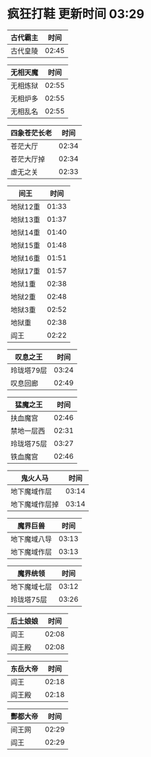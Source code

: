 # 疯狂打鞋 更新时间 03:29

| 古代霸主   | 时间    |
|--------|-------|
| 古代皇陵 | 02:45 |

| 无相天魔   | 时间    |
|--------|-------|
| 无相炼狱 | 02:55 |
| 无相炉多 | 02:55 |
| 无相乱名 | 02:55 |

| 四象苍茫长老   | 时间    |
|--------|-------|
| 苍茫大厅 | 02:34 |
| 苍茫大厅掉 | 02:34 |
| 虚无之关 | 02:33 |

| 间王   | 时间    |
|--------|-------|
| 地狱12重 | 01:33 |
| 地狱13重 | 01:37 |
| 地狱14重 | 01:40 |
| 地狱15重 | 01:48 |
| 地狱16重 | 01:51 |
| 地狱17重 | 01:57 |
| 地狱1重 | 02:38 |
| 地狱2重 | 02:48 |
| 地狱3重 | 02:52 |
| 地狱重 | 02:38 |
| 阎王 | 02:22 |

| 叹息之王   | 时间    |
|--------|-------|
| 玲珑塔79层 | 03:24 |
| 叹息回廊 | 02:49 |

| 猛魔之王   | 时间    |
|--------|-------|
| 扶血魔宫 | 02:46 |
| 禁地一层西 | 02:31 |
| 玲珑塔75层 | 03:27 |
| 铁血魔宫 | 02:46 |

| 鬼火人马   | 时间    |
|--------|-------|
| 地下魔域作层 | 03:14 |
| 地下魔域作层掉 | 03:14 |

| 魔界巨兽   | 时间    |
|--------|-------|
| 地下魔域八导 | 03:13 |
| 地下魔域作层 | 03:13 |

| 魔界统领   | 时间    |
|--------|-------|
| 地下魔域七层 | 03:12 |
| 玲珑塔75层 | 03:26 |

| 后土娘娘   | 时间    |
|--------|-------|
| 阎王 | 02:08 |
| 阎王殿 | 02:08 |

| 东岳大帝   | 时间    |
|--------|-------|
| 阎王 | 02:18 |
| 阎王殿 | 02:18 |

| 酆都大帝   | 时间    |
|--------|-------|
| 间王网 | 02:29 |
| 阎王 | 02:29 |